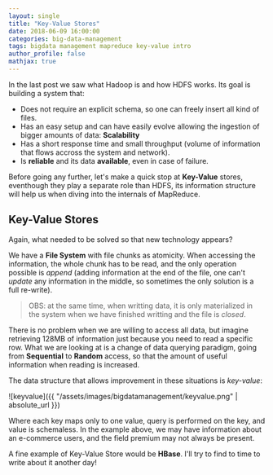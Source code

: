 ```yaml
---
layout: single
title: "Key-Value Stores"
date: 2018-06-09 16:00:00
categories: big-data-management
tags: bigdata management mapreduce key-value intro
author_profile: false
mathjax: true
---
```


In the last post we saw what Hadoop is and how HDFS works. Its goal is building a system that:

* Does not require an explicit schema, so one can freely insert all kind of files.
* Has an easy setup and can have easily evolve allowing the ingestion of bigger amounts of data: **Scalability**
* Has a short response time and small throughput (volume of information that flows accross the system and network).
* Is **reliable** and its data **available**, even in case of failure.

Before going any further, let's make a quick stop at **Key-Value** stores, eventhough they play a separate role than HDFS, its information structure will help us when diving into the internals of MapReduce.

## Key-Value Stores

Again, what needed to be solved so that new technology appears?

We have a **File System** with file chunks as atomicity. When accessing the information, the whole chunk has to be read, and the only operation possible is *append* (adding information at the end of the file, one can't *update* any information in the middle, so sometimes the only solution is a full re-write). 

> OBS: at the same time, when writting data, it is only materialized in the system when we have finished writting and the file is *closed*.

There is no problem when we are willing to access all data, but imagine retrieving 128MB of information just because you need to read a specific row. What we are looking at is a change of data querying paradigm, going from **Sequential** to **Random** access, so that the amount of useful information when reading is increased.

The data structure that allows improvement in these situations is *key-value*: 

![keyvalue]({{ "/assets/images/bigdatamanagement/keyvalue.png" | absolute_url }})

Where each key maps only to one value, query is performed on the key, and value is schemaless. In the example above, we may have information about an e-commerce users, and the field premium may not always be present.

A fine example of Key-Value Store would be **HBase**. I'll try to find to time to write about it another day!
